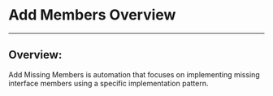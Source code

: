 # Add Members Overview
___
## Overview:
Add Missing Members is automation that focuses on implementing missing interface members using a specific implementation pattern.

